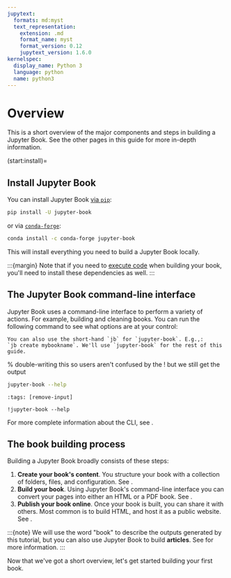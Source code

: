 ```yaml
---
jupytext:
  formats: md:myst
  text_representation:
    extension: .md
    format_name: myst
    format_version: 0.12
    jupytext_version: 1.6.0
kernelspec:
  display_name: Python 3
  language: python
  name: python3
---
```


# Overview

This is a short overview of the major components and steps in building a Jupyter Book. See the other pages in this guide for more in-depth information.

(start:install)=
## Install Jupyter Book

You can install Jupyter Book [via `pip`](https://pip.pypa.io/en/stable/):

```bash
pip install -U jupyter-book
```
or via [`conda-forge`](https://conda-forge.org/):

```bash
conda install -c conda-forge jupyter-book
```

This will install everything you need to build a Jupyter Book locally.

:::{margin}
Note that if you need to [execute code](content/executable) when building your book, you'll need to install these dependencies as well.
:::

## The Jupyter Book command-line interface

Jupyter Book uses a command-line interface to perform a variety of actions. For example, building and cleaning books. You can run the following command to see what options are at your control:

```{margin}
You can also use the short-hand `jb` for `jupyter-book`. E.g.,:
`jb create mybookname`. We'll use `jupyter-book` for the rest of this guide.
```

% double-writing this so users aren't confused by the ! but we still get the output
```bash
jupyter-book --help
```

```{code-cell}
:tags: [remove-input]

!jupyter-book --help
```

For more complete information about the CLI, see [](../reference/cli.md).

## The book building process

Building a Jupyter Book broadly consists of these steps:

1. **Create your book's content**. You structure your book with a collection of folders, files, and configuration. See [](inspect-book-structure).
2. **Build your book**. Using Jupyter Book's command-line interface you can
   convert your pages into either an HTML or a PDF book. See [](build.md).
3. **Publish your book online**. Once your book is built, you can share it with others. Most common is to build HTML, and host it as a public website. See [](publish.md).

:::{note}
We will use the word "book" to describe the outputs generated by this tutorial, but you can also use Jupyter Book to build **articles**.
See [](structure:article) for more information.
:::

Now that we've got a short overview, let's get started building your first book.
